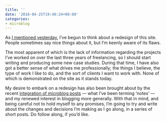 ```yaml
---
title: ''
date: '2018-04-25T19:40:24+00:00'
categories:
- microblog
---
```

As [I mentioned yesterday](https://paulrobertlloyd.com/notes/2018/04/24-2241), I’ve begun to think about a redesign of this site. People sometimes say nice things about it, but I’m keenly aware of its flaws.

The most apparent of which is the lack of information regarding the projects I’ve worked on over the last three years of freelancing, so I should start writing and producing some new case studies. During that time, I have also got a better sense of what drives me professionally; the things I believe, the type of work I like to do, and the sort of clients I want to work with. None of which is demonstrated on the site as it stands today.

My desire to embark on a redesign has also been brought about by the recent [integration of microblog posts](https://paulrobertlloyd.com/2018/01/microblogging) — what I’ve been terming ‘notes’ — and my renewed interest in blogging more generally. With that in mind, and being careful not to hold myself to any promises, I’m going to try and write about the changes and decisions I’m making as I go along, in a series of short posts. Do follow along, if you’d like.